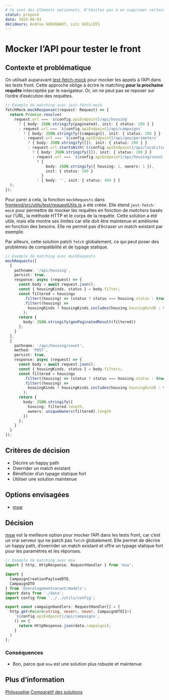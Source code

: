 ```yaml
---
# Ce sont des éléments optionnels. N'hésitez pas à en supprimer certains.
statut: proposé
date: 2024-06-03
décideurs: Andrea GUEUGNAUT, Loïc GUILLOIS
---
```


# Mocker l’API pour tester le front

## Contexte et problématique

On utilisait auparavant [jest-fetch-mock](https://www.npmjs.com/package/jest-fetch-mock)
pour mocker les appels à l’API dans les tests front. Cette approche oblige à
écrire le matching **pour la prochaine requête** interceptée par le navigateur.
Or, on ne peut pas se reposer sur l’ordre d’exécution des requêtes.

```ts
// Exemple de matching avec jest-fetch-mock
fetchMock.mockResponse((request: Request) => {
  return Promise.resolve(
    request.url === `${config.apiEndpoint}/api/housing`
      ? { body: JSON.stringify(paginated), init: { status: 200 } }
      : request.url === `${config.apiEndpoint}/api/campaigns`
        ? { body: JSON.stringify([campaign]), init: { status: 200 } }
        : request.url === `${config.apiEndpoint}/api/geo/perimeters`
          ? { body: JSON.stringify([]), init: { status: 200 } }
          : request.url.startsWith(`${config.apiEndpoint}/api/localities`)
            ? { body: JSON.stringify([]), init: { status: 200 } }
            : request.url === `${config.apiEndpoint}/api/housing/count`
              ? {
                  body: JSON.stringify({ housing: 1, owners: 1 }),
                  init: { status: 200 }
                }
              : { body: '', init: { status: 404 } }
  );
});
```

Pour parer à cela, la fonction `mockRequests` dans [frontend/src/utils/test/requestUtils.ts](../../frontend/src/utils/test/requestUtils.ts)
a été créée.
Elle étend `jest-fetch-mock` pour permettre de mocker les requêtes en fonction
de _matchers_ basés sur l’URL, la méthode HTTP et le corps de la requête.
Cette solution a été utile, mais elle montre ses limites car elle doit être
maintenue et améliorée en fonction des besoins.
Elle ne permet pas d’écraser un match existant par exemple.

Par ailleurs, cette solution patch `fetch` globalement, ce qui peut poser des
problèmes de compatibilité et de typage statique.

```ts
// Exemple de matching avec mockRequests
mockRequests([
  {
    pathname: '/api/housing',
    persist: true,
    response: async (request) => {
      const body = await request.json();
      const { housingKinds, status } = body.filter;
      const filtered = housings
        .filter((housing) => (status ? status === housing.status : true))
        .filter((housing) =>
          housingKinds ? housingKinds.includes(housing.housingKind) : true
        );
      return {
        body: JSON.stringify(genPaginatedResult(filtered))
      };
    }
  },
  {
    pathname: '/api/housing/count',
    method: 'POST',
    persist: true,
    response: async (request) => {
      const body = await request.json();
      const { housingKinds, status } = body.filters;
      const filtered = housings
        .filter((housing) => (status ? status === housing.status : true))
        .filter((housing) =>
          housingKinds ? housingKinds.includes(housing.housingKind) : true
        );
      return {
        body: JSON.stringify({
          housing: filtered.length,
          owners: uniqueOwners(filtered).length
        })
      };
    }
  }
]);
```

## Critères de décision

- Décrire un happy path
- Overrider un match existant
- Bénéficier d’un typage statique fort
- Utiliser une solution maintenue

## Options envisagées

- [msw](https://mswjs.io/)

## Décision

[msw](https://mswjs.io/) est la meilleure option pour mocker l’API dans les
tests front, car c’est un vrai serveur qui ne patch pas `fetch` globalement.
Elle permet de décrire un happy path, d’overrider un match existant et offre un
typage statique fort pour les paramètres et les réponses.

```ts
// Exemple de matching avec msw
import { http, HttpResponse, RequestHandler } from 'msw';

import {
  CampaignCreationPayloadDTO,
  CampaignDTO
} from '@zerologementvacant/models';
import data from './data';
import config from '../../utils/config';

export const campaignHandlers: RequestHandler[] = [
  http.get<Record<string, never>, never, CampaignDTO[]>(
    `${config.apiEndpoint}/api/campaigns`,
    () => {
      return HttpResponse.json(data.campaigns);
    }
  )
];
```

### Conséquences

- Bon, parce que `msw` est une solution plus robuste et maintenue

## Plus d’information

[Philosophie](https://mswjs.io/docs/philosophy#mock-vs-network-behavior)
[Comparatif des solutions](https://mswjs.io/docs/comparison)
